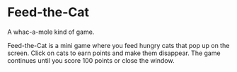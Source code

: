 # Feed-the-Cat
A whac-a-mole kind of game.

Feed-the-Cat is a mini game where you feed hungry cats that pop up on the screen. Click on cats to earn points and make them disappear. The game continues until you score 100 points or close the window.
